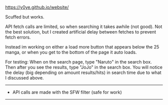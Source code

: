 https://y0ye.github.io/website/

Scuffed but works.

API fetch calls are limited, so when searching it takes awhile (not good). Not the best solution, but I created artificial delay between fetches to prevent fetch errors.

Instead im working on either a load more button that appears below the 25 manga, or when you get to the bottom of the page it auto loads.

For testing: When on the search page, type "Naruto" in the search box. Then after you see the results, type "JoJo" in the search box. You will notice the delay (big depending on amount results/hits) in search time due to what I discussed above.

******************************************************************************************************
* API calls are made with the SFW filter (safe for work)
******************************************************************************************************
